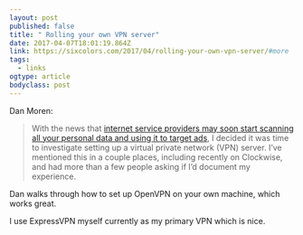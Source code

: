 ```yaml
---
layout: post 
published: false 
title: " Rolling your own VPN server" 
date: 2017-04-07T18:01:19.864Z 
link: https://sixcolors.com/2017/04/rolling-your-own-vpn-server/#more 
tags:
  - links
ogtype: article 
bodyclass: post 
---
```


Dan Moren:

> With the news that [internet service providers may soon start scanning all your personal data and using it to target ads](https://www.washingtonpost.com/news/the-switch/wp/2017/03/28/the-house-just-voted-to-wipe-out-the-fccs-landmark-internet-privacy-protections/), I decided it was time to investigate setting up a virtual private network (VPN) server. I’ve mentioned this in a couple places, including recently on Clockwise, and had more than a few people asking if I’d document my experience.

Dan walks through how to set up OpenVPN on your own machine, which works great.

I use ExpressVPN myself currently as my primary VPN which is nice.